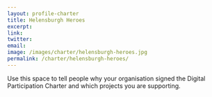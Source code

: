 ```yaml
---
layout: profile-charter
title: Helensburgh Heroes
excerpt: 
link: 
twitter: 
email: 
image: /images/charter/helensburgh-heroes.jpg
permalink: /charter/helensburgh-heroes/
---
```


Use this space to tell people why your organisation signed the Digital Participation Charter and which projects you are supporting.